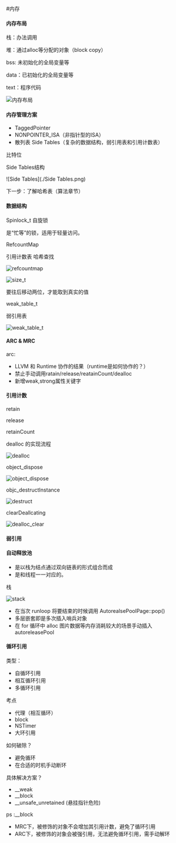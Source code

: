 #内存

#### 内存布局

栈：办法调用

堆：通过alloc等分配的对象（block copy）

bss: 未初始化的全局变量等

data：已初始化的全局变量等

text：程序代码

![内存布局](./内存布局.png)

#### 内存管理方案

+ TaggedPointer
+ NONPOINTER_ISA（非指针型的ISA）
+ 散列表 Side Tables（复杂的数据结构，弱引用表和引用计数表）

比特位

Side Tables结构

 ![Side Tables](./Side Tables.png)



下一步：了解哈希表（算法章节）

#### 数据结构

Spinlock_t 自旋锁

是“忙等”的锁，适用于轻量访问。



RefcountMap 

引用计数表 哈希查找

![refcountmap](./refcountmap.png)

![size_t](./size_t.png)

要往后移动两位，才能取到真实的值



weak_table_t

弱引用表

![weak_table_t](./weak_table_t.png)



#### ARC & MRC

arc:

+ LLVM 和 Runtime 协作的结果（runtime是如何协作的？）
+ 禁止手动调用ratain/release/reatainCount/dealloc 
+ 新增weak,strong属性关键字



#### 引用计数

retain

release

retainCount

dealloc 的实现流程

![dealloc](./dealloc.png)

object_dispose

![object_dispose](./object_dispose.png)

objc_destructInstance

![destruct](./destruct.png)

clearDeallcating

![dealloc_clear](./dealloc_clear.png)



#### 弱引用

#### 自动释放池

+ 是以栈为结点通过双向链表的形式组合而成
+ 是和线程一一对应的。

栈

![stack](./stack.png)



+ 在当次 runloop 将要结束的时候调用 AutorealsePoolPage::pop()
+ 多层嵌套即是多次插入哨兵对象
+ 在 for 循环中 alloc 图片数据等内存消耗较大的场景手动插入 autoreleasePool 

#### 循环引用

类型：

+ 自循环引用
+ 相互循环引用
+ 多循环引用

考点

+ 代理（相互循环）
+ block
+ NSTimer
+ 大环引用

如何破除？

+ 避免循环
+ 在合适的时机手动断环

具体解决方案？

+ __weak
+ __block
+ __unsafe_unretained (悬挂指针危险)

ps :__block

+ MRC下，被修饰的对象不会增加其引用计数，避免了循环引用
+ ARC下，被修饰的对象会被强引用，无法避免循环引用，需手动解环

